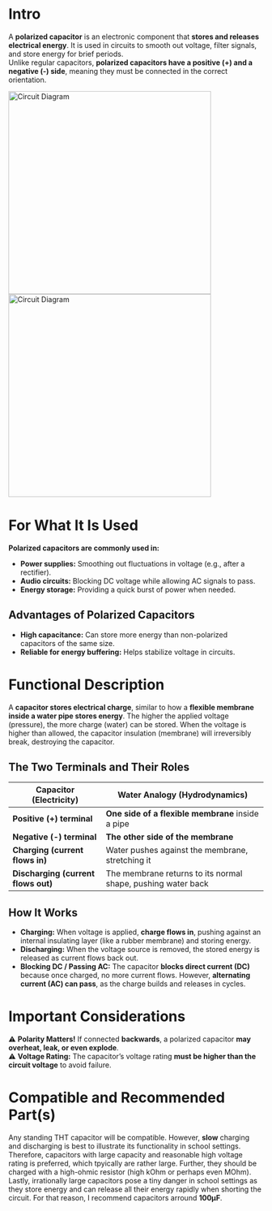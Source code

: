 # Intro  
A **polarized capacitor** is an electronic component that **stores and releases electrical energy**. It is used in circuits to smooth out voltage, filter signals, and store energy for brief periods.  
Unlike regular capacitors, **polarized capacitors have a positive (+) and a negative (-) side**, meaning they must be connected in the correct orientation.  

<img src="capacitor-polarized-THT-general-TOP.png" alt="Circuit Diagram" width="400"> <img src="capacitor-polarized-THT-general-BOTTOM.png" alt="Circuit Diagram" width="400">

# For What It Is Used  
**Polarized capacitors are commonly used in:**  
- **Power supplies:** Smoothing out fluctuations in voltage (e.g., after a rectifier).  
- **Audio circuits:** Blocking DC voltage while allowing AC signals to pass.  
- **Energy storage:** Providing a quick burst of power when needed.  

## Advantages of Polarized Capacitors  
* **High capacitance:** Can store more energy than non-polarized capacitors of the same size.  
* **Reliable for energy buffering:** Helps stabilize voltage in circuits.  

# Functional Description  

A **capacitor stores electrical charge**, similar to how a **flexible membrane inside a water pipe stores energy**. The higher the applied voltage (pressure), the more charge (water) can be stored. When the voltage is higher than allowed, the capacitor insulation (membrane) will irreversibly break, destroying the capacitor.

## The Two Terminals and Their Roles  

| **Capacitor (Electricity)** | **Water Analogy (Hydrodynamics)** |
|----------------------------|----------------------------------|
| **Positive (+) terminal** | **One side of a flexible membrane** inside a pipe |
| **Negative (-) terminal** | **The other side of the membrane** |
| **Charging (current flows in)** | Water pushes against the membrane, stretching it |
| **Discharging (current flows out)** | The membrane returns to its normal shape, pushing water back |

## How It Works  
- **Charging:** When voltage is applied, **charge flows in**, pushing against an internal insulating layer (like a rubber membrane) and storing energy.  
- **Discharging:** When the voltage source is removed, the stored energy is released as current flows back out.  
- **Blocking DC / Passing AC:** The capacitor **blocks direct current (DC)** because once charged, no more current flows. However, **alternating current (AC) can pass**, as the charge builds and releases in cycles.  

# Important Considerations  

⚠️ **Polarity Matters!** If connected **backwards**, a polarized capacitor **may overheat, leak, or even explode**.  
⚠️ **Voltage Rating:** The capacitor’s voltage rating **must be higher than the circuit voltage** to avoid failure. 

# Compatible and Recommended Part(s)  
Any standing THT capacitor will be compatible. However, **slow** charging and discharging is best to illustrate its functionality in school settings. Therefore, capacitors with large capacity and reasonable high voltage rating is preferred, which tpyically are rather large. Further, they should be charged with a high-ohmic resistor (high kOhm or perhaps even MOhm). Lastly, irrationally large capacitors pose a tiny danger in school settings as they store energy and can release all their energy rapidly when shorting the circuit.
For that reason, I recommend capacitors arround **100µF**.
